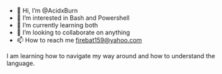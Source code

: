 - 👋 Hi, I’m @AcidxBurn
- 👀 I’m interested in Bash and Powershell
- 🌱 I’m currently learning both
- 💞️ I’m looking to collaborate on anything
- 📫 How to reach me firebat159@yahoo.com

<!---
✨ special ✨ 
--->
I am learning how to navigate my way around and how to understand the language. 
